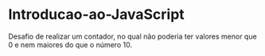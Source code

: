 # Introducao-ao-JavaScript
Desafio de realizar um contador, no qual não poderia ter valores menor que 0 e nem maiores do que o número 10.
